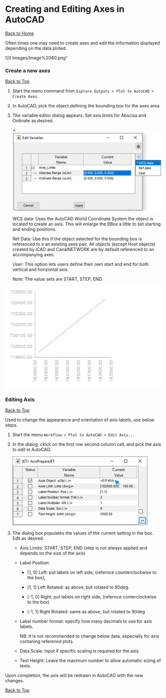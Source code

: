 

# Creating and Editing Axes in AutoCAD
[Back to Home](../index.md#wellcome)

Often times one may need to create axes and edit the information displayed depending on the data ploted. 

   ![]( Images/Image%2040.png"

### Create a new axes
[Back to Top](#)

1. Start the menu command from `Explore Outputs > Plot to AutoCAD > Create Axes`. 

2. In AutoCAD, pick the object defining the bounding box for the axes area.

3. The variable editor dialog appears. Set axis limits for Abscisa and Ordinate as desired.
   
   <   ![]( Images/Image%2041.png)
   
   WCS data: Uses the AutoCAD World Coordinate System the object is located to create an axis. This will enlarge the BBox a little to set starting and ending positions.
   
   Ref Data: Use this if the object selected for the bounding box is referenced to a an existing axes pair. All objects (except Host objects) created by iCAD and CanalNETWORK are by default referenced to an accompanying axes.
   
   User: This option lets users define their own start and end for both vertical and horizontal axis.
   
   Note: The value sets are START, STEP, END.
   
  ![](Images/Image%2042.png)
   
   



### Editing Axis
[Back to Top](#)

Used to change the appearance and orientation of axis labels, use below steps.

1. Start the menu `Workflow > Plot to AutoCAD > Edit Axis...` 

2. In the dialog, ckick on the first row second column cell, and pick the axis to edit in AutoCAD.
   
   ![](Images/Image%2044.png)
   

3. The dialog box populates the values of the current setting in the box. Edit as desired.
   
   - Axis Limits: START, STEP, END (step is not always applied and depends on the size of the axis)
   
   - Label Position:
     
     - [1, 0] Left: put labels on left side, (refernce counterclockwise to the box), 
     
     - [1, 1] Left Rotated: as above, but rotated to 90deg.
     
     - [-1, 0] Right: put labels on right side, (refernce conterclockwise to the box)
     
     - [-1, 1] Right Rotated: same as above, but rotated to 90deg
   
   - Label number format: specify how many decimals to use for axis labels.
     
     NB: It is not recommended to change below data, especially for axis contaning referened plots.
   
   - Data Scale: Input if specific scaling is required for the axis.
   
   - Text Height: Leave the maximum number to allow automatic sizing of texts. 



Upon completion, the axis will be redrawn in AutoCAD with the new changes.


[Back to Top](#)
